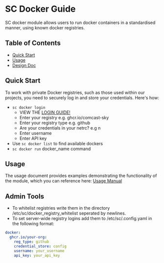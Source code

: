 # SC Docker Guide

SC docker module allows users to run docker containers in a standardised manner, using known docker registries. 

## Table of Contents
  - [Quick Start](#quick-start)
  - [Usage](#usage)
  - [Design Doc](#design-doc)

## Quick Start

To work with private Docker registries, such as those used within our projects, you need to securely log in and store your credentials. Here's how:

* `sc docker login`
    * VIEW THE [LOGIN GUIDE!](login.md)
    * Enter your registry e.g. ghcr.io/comcast-sky
    * Enter your registry type e.g. github
    * Are your credentials in your netrc? e.g n
    * Enter username
    * Enter API key
* Use `sc docker list` to find available dockers
* `sc docker run` docker_name command

## Usage

The usage document provides examples demonstrating the functionality of the module, which you can reference here: [Usage Manual](usage.md)

## Admin Tools

* To whitelist registries write them in the directory /etc/sc/docker_registry_whitelist seperated by newlines.
* To set server-wide registry logins add them to /etc/sc/.config.yaml in the following format:
```yaml
docker:
  ghcr.io/your-org:
    reg_type: github
    credential_store: config
    username: your_username
    api_key: your_api_key
```

